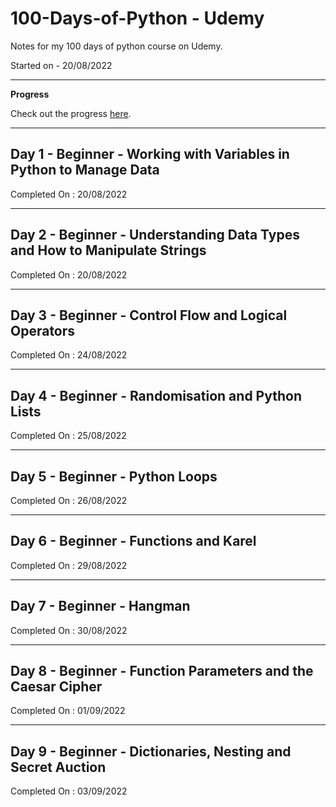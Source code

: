# 100-Days-of-Python - Udemy

Notes for my 100 days of python course on Udemy.

Started on - 20/08/2022

---

**Progress**

Check out the progress <a href="https://public.flourish.studio/visualisation/11007774/">here</a>.

---

## Day 1 - Beginner - Working with Variables in Python to Manage Data

Completed On : 20/08/2022

---

## Day 2 - Beginner - Understanding Data Types and How to Manipulate Strings

Completed On : 20/08/2022

---

## Day 3 - Beginner - Control Flow and Logical Operators

Completed On : 24/08/2022

---

## Day 4 - Beginner - Randomisation and Python Lists

Completed On : 25/08/2022

---

## Day 5 - Beginner - Python Loops

Completed On : 26/08/2022

---

## Day 6 - Beginner - Functions and Karel

Completed On : 29/08/2022

---

## Day 7 - Beginner - Hangman

Completed On : 30/08/2022

---

## Day 8 - Beginner - Function Parameters and the Caesar Cipher

Completed On : 01/09/2022

---

## Day 9 - Beginner - Dictionaries, Nesting and Secret Auction

Completed On : 03/09/2022
